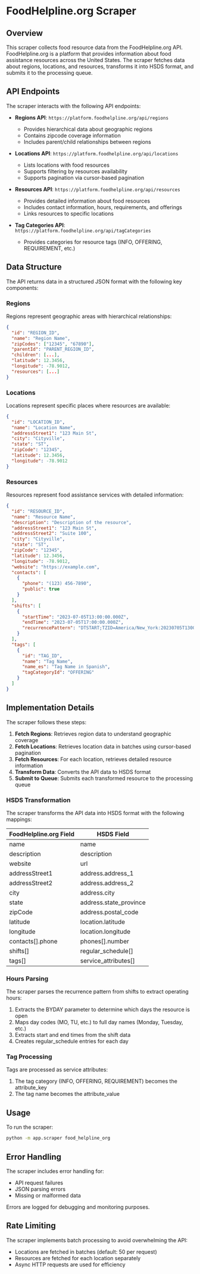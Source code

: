 # FoodHelpline.org Scraper

## Overview

This scraper collects food resource data from the FoodHelpline.org API. FoodHelpline.org is a platform that provides information about food assistance resources across the United States. The scraper fetches data about regions, locations, and resources, transforms it into HSDS format, and submits it to the processing queue.

## API Endpoints

The scraper interacts with the following API endpoints:

- **Regions API**: `https://platform.foodhelpline.org/api/regions`
  - Provides hierarchical data about geographic regions
  - Contains zipcode coverage information
  - Includes parent/child relationships between regions

- **Locations API**: `https://platform.foodhelpline.org/api/locations`
  - Lists locations with food resources
  - Supports filtering by resources availability
  - Supports pagination via cursor-based pagination

- **Resources API**: `https://platform.foodhelpline.org/api/resources`
  - Provides detailed information about food resources
  - Includes contact information, hours, requirements, and offerings
  - Links resources to specific locations

- **Tag Categories API**: `https://platform.foodhelpline.org/api/tagCategories`
  - Provides categories for resource tags (INFO, OFFERING, REQUIREMENT, etc.)

## Data Structure

The API returns data in a structured JSON format with the following key components:

### Regions

Regions represent geographic areas with hierarchical relationships:

```json
{
  "id": "REGION_ID",
  "name": "Region Name",
  "zipCodes": ["12345", "67890"],
  "parentId": "PARENT_REGION_ID",
  "children": [...],
  "latitude": 12.3456,
  "longitude": -78.9012,
  "resources": [...]
}
```

### Locations

Locations represent specific places where resources are available:

```json
{
  "id": "LOCATION_ID",
  "name": "Location Name",
  "addressStreet1": "123 Main St",
  "city": "Cityville",
  "state": "ST",
  "zipCode": "12345",
  "latitude": 12.3456,
  "longitude": -78.9012
}
```

### Resources

Resources represent food assistance services with detailed information:

```json
{
  "id": "RESOURCE_ID",
  "name": "Resource Name",
  "description": "Description of the resource",
  "addressStreet1": "123 Main St",
  "addressStreet2": "Suite 100",
  "city": "Cityville",
  "state": "ST",
  "zipCode": "12345",
  "latitude": 12.3456,
  "longitude": -78.9012,
  "website": "https://example.com",
  "contacts": [
    {
      "phone": "(123) 456-7890",
      "public": true
    }
  ],
  "shifts": [
    {
      "startTime": "2023-07-05T13:00:00.000Z",
      "endTime": "2023-07-05T17:00:00.000Z",
      "recurrencePattern": "DTSTART;TZID=America/New_York:20230705T130000\nRRULE:FREQ=WEEKLY;INTERVAL=1;WKST=MO;BYDAY=MO,TH,FR"
    }
  ],
  "tags": [
    {
      "id": "TAG_ID",
      "name": "Tag Name",
      "name_es": "Tag Name in Spanish",
      "tagCategoryId": "OFFERING"
    }
  ]
}
```

## Implementation Details

The scraper follows these steps:

1. **Fetch Regions**: Retrieves region data to understand geographic coverage
2. **Fetch Locations**: Retrieves location data in batches using cursor-based pagination
3. **Fetch Resources**: For each location, retrieves detailed resource information
4. **Transform Data**: Converts the API data to HSDS format
5. **Submit to Queue**: Submits each transformed resource to the processing queue

### HSDS Transformation

The scraper transforms the API data into HSDS format with the following mappings:

| FoodHelpline.org Field | HSDS Field |
|------------------------|------------|
| name | name |
| description | description |
| website | url |
| addressStreet1 | address.address_1 |
| addressStreet2 | address.address_2 |
| city | address.city |
| state | address.state_province |
| zipCode | address.postal_code |
| latitude | location.latitude |
| longitude | location.longitude |
| contacts[].phone | phones[].number |
| shifts[] | regular_schedule[] |
| tags[] | service_attributes[] |

### Hours Parsing

The scraper parses the recurrence pattern from shifts to extract operating hours:

1. Extracts the BYDAY parameter to determine which days the resource is open
2. Maps day codes (MO, TU, etc.) to full day names (Monday, Tuesday, etc.)
3. Extracts start and end times from the shift data
4. Creates regular_schedule entries for each day

### Tag Processing

Tags are processed as service attributes:

1. The tag category (INFO, OFFERING, REQUIREMENT) becomes the attribute_key
2. The tag name becomes the attribute_value

## Usage

To run the scraper:

```bash
python -m app.scraper food_helpline_org
```

## Error Handling

The scraper includes error handling for:

- API request failures
- JSON parsing errors
- Missing or malformed data

Errors are logged for debugging and monitoring purposes.

## Rate Limiting

The scraper implements batch processing to avoid overwhelming the API:

- Locations are fetched in batches (default: 50 per request)
- Resources are fetched for each location separately
- Async HTTP requests are used for efficiency
